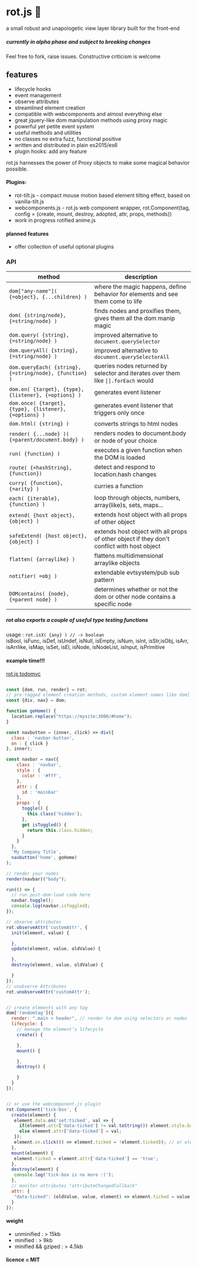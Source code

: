 # rot.js :rat:

a small robust and unapologetic view layer library built for the front-end

##### currently in alpha phase and subject to breaking changes
Feel free to fork, raise issues. Constructive criticism is welcome

## features
* lifecycle hooks
* event management
* observe attributes
* streamlined element creation
* compatible with webcomponents and almost everything else
* great jquery-like dom manipulation methods using proxy magic
* powerful yet petite event system
* useful methods and utilities
* no classes no extra fuzz, functional positive
* written and distributed in plain es2015/es6
* plugin hooks: add any feature

rot.js harnesses the power of Proxy objects to make some magical behavior possible.

#### Plugins:
* rot-tilt.js - compact mouse motion based element tilting effect, based on vanilla-tilt.js
* webcomponents.js - rot.js web component wrapper, rot.Component(tag, config = {create, mount, destroy, adopted, attr, props, methods})
* work in progress rotified anime.js

#### planned features
* offer collection of useful optional plugins

### API
| method | description  |
|--------|--------------|
| ``dom["any-name"]( {=object}, {...children} )`` | where the magic happens, define behavior for elements and see them come to life |
| ``dom( {string/node}, {=string/node} )`` | finds nodes and proxifies them, gives them all the dom manip magic |
| ``dom.query( {string}, {=string/node} )`` | improved alternative to ``document.querySelector``|
| ``dom.queryAll( {string}, {=string/node} )`` | improved alternative to ``document.querySelectorAll``|
| ``dom.queryEach( {string}, {=string/node}, {function} )`` | queries nodes returned by selector and iterates over them like ``[].forEach`` would|
| ``dom.on( {target}, {type}, {listener}, {=options} )`` | generates event listener |
| ``dom.once( {target}, {type}, {listener}, {=options} )`` | generates event listener that triggers only once |
| ``dom.html( {string} )`` | converts strings to html nodes |
| ``render( {...node} )( {=parent/document.body} )`` | renders nodes to document.body or node of your choice |
| ``run( {function} )`` | executes a given function when the DOM is loaded |
| ``route( {=hashString}, {function})`` | detect and respond to location.hash changes |
| ``curry( {function}, {=arity} )`` | curries a function |
| ``each( {iterable}, {function} )`` | loop through objects, numbers, array(like)s, sets, maps... |
| ``extend( {host object}, {object} )`` | extends host object with all props of other object |
| ``safeExtend( {host object}, {object} )`` | extends host object with all props of other object if they don't conflict with host object |
| ``flatten( {arraylike} )`` | flattens multidimensional arraylike objects |
| ``notifier( =obj )`` | extendable evtsystem/pub sub pattern |
| ``DOMcontains( {node}, {=parent node} )`` | determines whether or not the dom or other node contains a specific node |

##### rot also exports a couple of useful type testing functions
usage : ``rot.isX( {any} ) // -> boolean``  
isBool, isFunc,
isDef, isUndef,
isNull, isEmpty,
isNum, isInt,
isStr,isObj,
isArr, isArrlike,
isMap, isSet,
isEl, isNode, isNodeList,
isInput, isPrimitive

#### example time!!!

[rot.js todomvc](https://github.com/SaulDoesCode/rot.js-todomvc)

```javascript

const {dom, run, render} = rot;
// pre-tagged element creation methods, custom element names like dom['custom_element-x'] works too
const {div, nav} = dom;

function goHome() {
  location.replace("https://mysite:3000/#home");
}

const navbutton = (inner, click) => div({
  class : 'navbar-button',
  on : { click }
}, inner);

const navbar = nav({
    class : 'navbar',
    style : {
      color : '#fff',
    },
    attr : {
      id : 'mainbar'
    },
    props : {
      toggle() {
        this.class('hidden');
      },
      get isToggled() {
        return this.class.hidden;
      }
    }
  },    
  'My Company Title',
  navbutton('home', goHome)
);

// render your nodes
render(navbar)("body");

run(() => {
  // run post-dom-load code here
  navbar.toggle();
  console.log(navbar.isToggled);
});

// observe attributes
rot.observeAttr('customAttr', {
  init(element, value) {

  },
  update(element, value, oldValue) {

  },
  destroy(element, value, oldValue) {

  }
});
// unobserve Attributes
rot.unobserveAttr('customAttr');


// create elements with any tag
dom['randomtag']({
  render: ".main > header", // render to dom using selectors or nodes
  lifecycle: {
    // manage the element's lifecycle
    create() {

    },
    mount() {

    },
    destroy() {

    }
  }
});


// or use the webcomponent.js plugin
rot.Component('tick-box', {
  create(element) {
   element.data.on('set:ticked', val => {
     if(element.attr['data-ticked'] != val.toString()) element.style.backgroundColor = val ? "white" : "dimgrey";
     else element.attr['data-ticked'] = val;
   });
   element.on.click(() => element.ticked = !element.ticked)); // or element.on('click', fn)
  },
  mount(element) {
   element.ticked = element.attr['data-ticked'] == 'true';
  },
  destroy(element) {
   console.log('tick-box is no more :(');
  },
  // monitor attributes "attributeChangedCallback"
  attr: {
   "data-ticked": (oldValue, value, element) => element.ticked = value == 'true',
  }
});

```

#### weight
* unminified : > 15kb
* minified : > 9kb
* minified && gziped : > 4.5kb

#### licence = MIT
